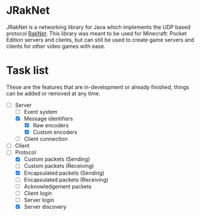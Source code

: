 # JRakNet
JRakNet is a networking library for Java which implements the UDP based protocol [RakNet](https://github.com/OculusVR/RakNet).
This library was meant to be used for Minecraft: Pocket Edition servers and clients, but can still be used to create game servers
and clients for other video games with ease.

# Task list
These are the features that are in-development or already finished, things can be added or removed at any time.

- [ ] Server
  - [ ] Event system
  - [x] Message identifiers
    - [x] Raw encoders
    - [x] Custom encoders
  - [ ] Client connection
- [ ] Client
- [ ] Protocol
  - [x] Custom packets (Sending)
  - [ ] Custom packets (Receiving)
  - [x] Encapsulated packets (Sending)
  - [ ] Encapsulated packets (Receiving)
  - [ ] Acknowledgement packets
  - [ ] Client login
  - [ ] Server login
  - [x] Server discovery
